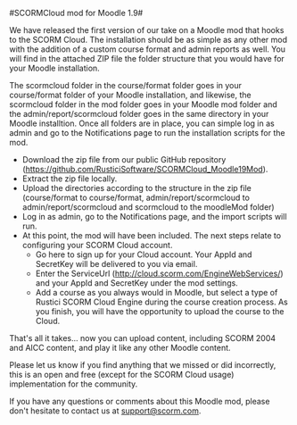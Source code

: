 #SCORMCloud mod for Moodle 1.9#

We have released the first version of our take on a Moodle mod that hooks to the SCORM Cloud. The installation should be as simple as any other mod with the addition of a custom course format and admin reports as well. You will find in the attached ZIP file the folder structure that you would have for your Moodle installation. 

The scormcloud folder in the course/format folder goes in your course/format folder of your Moodle installation, and likewise, the scormcloud folder in the mod folder goes in your Moodle mod folder and the admin/report/scormcloud folder goes in the same directory in your Moodle installtion. Once all folders are in place, you can simple log in as admin and go to the Notifications page to run the installation scripts for the mod.

 

* Download the zip file from our public GitHub repository (https://github.com/RusticiSoftware/SCORMCloud_Moodle19Mod).
* Extract the zip file locally.
* Upload the directories according to the structure in the zip file (course/format to course/format, admin/report/scormcloud to admin/report/scormcloud and scormcloud to the moodleMod folder)
* Log in as admin, go to the Notifications page, and the import scripts will run.
* At this point, the mod will have been included.  The next steps relate to configuring your SCORM Cloud account.
	* Go here to sign up for your Cloud account.  Your AppId and SecretKey will be delivered to you via email.
	* Enter the ServiceUrl (http://cloud.scorm.com/EngineWebServices/) and your AppId and SecretKey under the mod settings.
	* Add a course as you always would in Moodle, but select a type of  Rustici SCORM Cloud Engine during the course creation process.  As you finish, you will have the opportunity to upload the course to the Cloud.
 

That's all it takes... now you can upload content, including SCORM 2004 and AICC content, and play it like any other Moodle content.

Please let us know if you find anything that we missed or did incorrectly, this is an open and free (except for the SCORM Cloud usage) implementation for the community.


If you have any questions or comments about this Moodle mod, please don't hesitate to contact us at support@scorm.com.